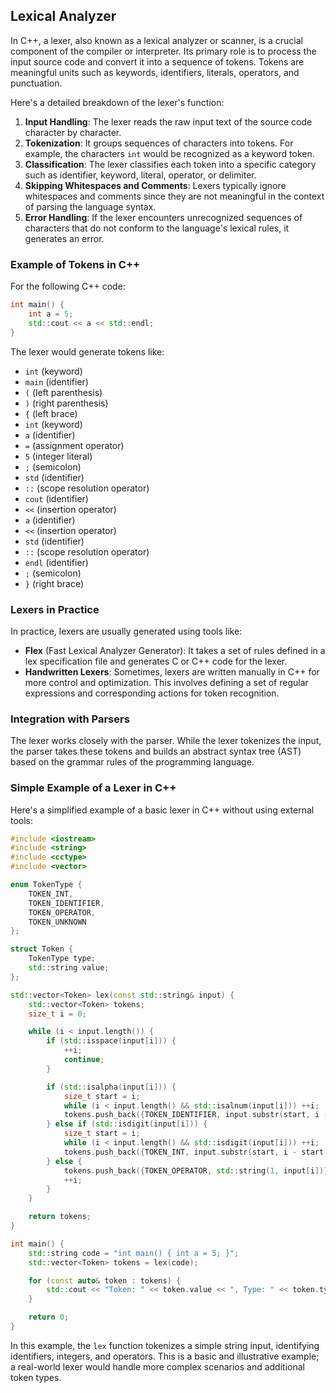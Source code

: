 ## Lexical Analyzer

In C++, a lexer, also known as a lexical analyzer or scanner, is a crucial component of the compiler or interpreter. Its primary role is to process the input source code and convert it into a sequence of tokens. Tokens are meaningful units such as keywords, identifiers, literals, operators, and punctuation.

Here's a detailed breakdown of the lexer's function:

1. **Input Handling**: The lexer reads the raw input text of the source code character by character.
2. **Tokenization**: It groups sequences of characters into tokens. For example, the characters `int` would be recognized as a keyword token.
3. **Classification**: The lexer classifies each token into a specific category such as identifier, keyword, literal, operator, or delimiter.
4. **Skipping Whitespaces and Comments**: Lexers typically ignore whitespaces and comments since they are not meaningful in the context of parsing the language syntax.
5. **Error Handling**: If the lexer encounters unrecognized sequences of characters that do not conform to the language's lexical rules, it generates an error.

### Example of Tokens in C++

For the following C++ code:
```cpp
int main() {
    int a = 5;
    std::cout << a << std::endl;
}
```

The lexer would generate tokens like:
- `int` (keyword)
- `main` (identifier)
- `(` (left parenthesis)
- `)` (right parenthesis)
- `{` (left brace)
- `int` (keyword)
- `a` (identifier)
- `=` (assignment operator)
- `5` (integer literal)
- `;` (semicolon)
- `std` (identifier)
- `::` (scope resolution operator)
- `cout` (identifier)
- `<<` (insertion operator)
- `a` (identifier)
- `<<` (insertion operator)
- `std` (identifier)
- `::` (scope resolution operator)
- `endl` (identifier)
- `;` (semicolon)
- `}` (right brace)

### Lexers in Practice

In practice, lexers are usually generated using tools like:
- **Flex** (Fast Lexical Analyzer Generator): It takes a set of rules defined in a lex specification file and generates C or C++ code for the lexer.
- **Handwritten Lexers**: Sometimes, lexers are written manually in C++ for more control and optimization. This involves defining a set of regular expressions and corresponding actions for token recognition.

### Integration with Parsers

The lexer works closely with the parser. While the lexer tokenizes the input, the parser takes these tokens and builds an abstract syntax tree (AST) based on the grammar rules of the programming language.

### Simple Example of a Lexer in C++

Here's a simplified example of a basic lexer in C++ without using external tools:

```cpp
#include <iostream>
#include <string>
#include <cctype>
#include <vector>

enum TokenType {
    TOKEN_INT,
    TOKEN_IDENTIFIER,
    TOKEN_OPERATOR,
    TOKEN_UNKNOWN
};

struct Token {
    TokenType type;
    std::string value;
};

std::vector<Token> lex(const std::string& input) {
    std::vector<Token> tokens;
    size_t i = 0;

    while (i < input.length()) {
        if (std::isspace(input[i])) {
            ++i;
            continue;
        }

        if (std::isalpha(input[i])) {
            size_t start = i;
            while (i < input.length() && std::isalnum(input[i])) ++i;
            tokens.push_back({TOKEN_IDENTIFIER, input.substr(start, i - start)});
        } else if (std::isdigit(input[i])) {
            size_t start = i;
            while (i < input.length() && std::isdigit(input[i])) ++i;
            tokens.push_back({TOKEN_INT, input.substr(start, i - start)});
        } else {
            tokens.push_back({TOKEN_OPERATOR, std::string(1, input[i])});
            ++i;
        }
    }

    return tokens;
}

int main() {
    std::string code = "int main() { int a = 5; }";
    std::vector<Token> tokens = lex(code);

    for (const auto& token : tokens) {
        std::cout << "Token: " << token.value << ", Type: " << token.type << std::endl;
    }

    return 0;
}
```

In this example, the `lex` function tokenizes a simple string input, identifying identifiers, integers, and operators. This is a basic and illustrative example; a real-world lexer would handle more complex scenarios and additional token types.
